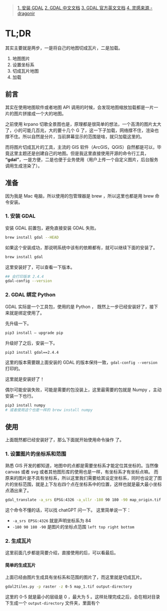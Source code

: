 
> [1. 安装 GDAL](https://medium.com/@egiron/how-to-install-gdal-and-qgis-on-macos-catalina-ca690dca4f91)
> [2. GDAL 中文文档](https://www.osgeo.cn/gdal/programs/gdal2tiles.html)
> [3. GDAL 官方英文文档](https://gdal.org/programs/gdal2tiles.html)
> [4. 灵感来源 - dragonir](https://github.com/dragonir/zelda-map/blob/master/README.md)
> 
# TL;DR

其实主要就是两步，一是将自己的地图切成瓦片，二是加载。
1. 地图图片
2. 设置坐标系
3. 切成瓦片地图
4. 加载

## 前言

其实在使用地图软件或者地图 API 调用的时候，会发现地图缩放加载都是一片一片的图片拼接成一个大的地图。

之前使用 krpano 切歌全景图也是，原理都是很简单的想法，一个高清的图片太大了，小的可能几百兆，大的要十几个 G 了，这一下子加载，网络撑不住，渲染也撑不住。所以自然是分片，当前屏幕显示的范围是啥，就只加载这里的。

而将图片切成瓦片的工具，主流的 GIS 软件（ArcGIS，QGIS）自然都是可以，毕竟这里主题还是创建自己的地图。但是我这里直接使用开源的命令行工具， **“gdal”**，一是方便，二是也便于业务使用（用户上传一个自定义图片，后台服务调用生成渲染了）。

## 准备

因为我是 Mac 电脑，所以使用的包管理器是 brew ，所以这里也都是用 brew 命令安装。
### 1. 安装 GDAL

安装 GDAL 前置包，避免直接安装 GDAL 失败。

```bash
brew install gdal --HEAD
```

如果这个安装成功，那说明系统中该有的依赖都有，就可以继续下面的安装了。

```bash
brew install gdal
```

这里安装好了，可以查看一下版本。

```bash
## 会打印版本 2.4.4
gdal-config --version  
```

### 2. GDAL 绑定 Python

GDAL 实际是一个工具包，使用的是 Python ， 既然上一步已经安装好了，接下来就是绑定使用了。

先升级一下。

```bash
pip3 install — upgrade pip
```

升级好了之后，安装一下。

```bash
pip3 install gdal==2.4.4
```

这里的版本需要跟上面安装的 GDAL 的版本保持一致，`gdal-config --version` 打印的。

这里就是安装好了！

偶尔可能安装失败，可能是需要的包没装上，这里最需要的包就是 Numpy ，主动安装一下也行。

```bash
pip3 install numpy  
# 或者使用这个也是一样的 brew install numpy
```

## 使用

上面既然都已经安装好了，那么下面就开始使用命令操作
了。

### 1. 设置图片的坐标系和范围

熟悉 GIS 开发的都知道，地图中的点都是需要坐标系才能定位其坐标的。当然像 canvas 或者 svg 或者其他图形库的使用也是一样，有坐标系才有坐标点嘛。
而原来的图片是不具有坐标系，所以这里我们需要给其设定坐标系，同时也设定了图片的坐标范围，就是上下左右四个点在坐标系中的位置，这样也就是最大最小坐标点酒出来了。

```bash
gdal_translate -a_srs EPSG:4326 -a_ullr -180 90 180 -90 map_origin.tif map_1.tif
```
这个命令不懂的话，可以找 chatGPT 问一下。
这里简单说一下：
- `-a_srs EPSG:4326` 就是声明坐标系为 84 
- `-180 90 180 -90` 是图片的坐标点范围  `left top right bottom` 

### 2. 生成瓦片

这里前面几步都是简要介绍，直接使用的后，可以看最后。
#### 简单的生成瓦片

上面已经由图片生成具有坐标系和范围的图片了，而这里就是切成瓦片。
```bash
gdal2tiles.py -p raster -z 0-5 map_1.tif output-directory
```
这里的 0-5 就是最小的层级是 0 ，最大为 5 。这样处理完成之后，会在相对目录下生成一个 `output-directory` 文件夹，里面有个
